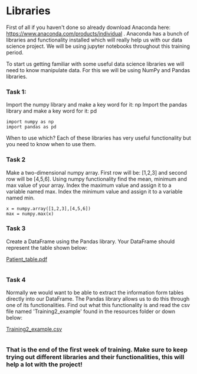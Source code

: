 # Libraries

First of all if you haven't done so already download Anaconda here: https://www.anaconda.com/products/individual . Anaconda has a bunch of libraries and functionality installed which will really help us with our data science project. We will be using jupyter notebooks throughout this training period. 

To start us getting familiar with some useful data science libraries we will need to know manipulate data. For this we will be using NumPy and Pandas libraries. 

### Task 1: 

Import the numpy library and make a key word for it: np 
Import the pandas library and make a key word for it: pd

```
import numpy as np
import pandas as pd

```


When to use which? Each of these libraries has very useful functionality but you need to know when to use them. 

### Task 2
Make a two-dimensional numpy array. First row will be: [1,2,3] and second row will be [4,5,6]. 
Using numpy functionality find the mean, minimum and max value of your array. Index the maximum value and assign it to a variable named max. Index the minimum value and assign it to a variable named min. 

```
x = numpy.array([1,2,3],[4,5,6])
max = numpy.max(x)
```


### Task 3

Create a DataFrame using the Pandas library. Your DataFrame should represent the table shown below: 

[Patient_table.pdf](https://github.com/SoFia2401/gubmes-health-data-analytics/files/7404366/Patient_table.pdf)


```

```

### Task 4
Normally we would want to be able to extract the information form tables directly into our DataFrame. The Pandas library allows us to do this through one of its functionalities. Find out what this functionality is and read the csv file named 'Training2_example' found in the resources folder or down below:

[Training2_example.csv](https://github.com/SoFia2401/gubmes-health-data-analytics/files/7404392/Training2_example.csv)

```

```

### That is the end of the first week of training. Make sure to keep trying out different libraries and their functionalities, this will help a lot with the project!
